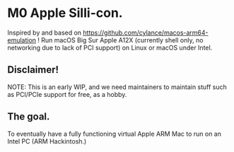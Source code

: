 # M0 Apple Silli-con.

Inspired by and based on https://github.com/cylance/macos-arm64-emulation ! Run macOS Big Sur Apple A12X (currently shell only, no networking due to lack of PCI support) on Linux or macOS under Intel.

## Disclaimer!

NOTE: This is an early WIP, and we need maintainers to maintain stuff such as PCI/PCIe support for free, as a hobby.

## The goal.

To eventually have a fully functioning virtual Apple ARM Mac to run on an Intel PC (ARM Hackintosh.)
